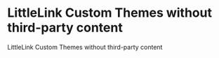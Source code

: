 # LittleLink Custom Themes without third-party content
LittleLink Custom Themes without third-party content
